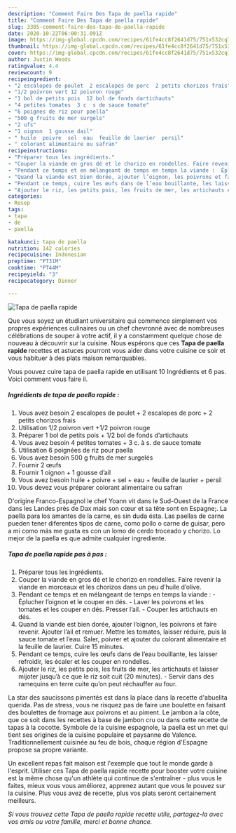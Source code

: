 ```yaml
---
description: "Comment Faire Des Tapa de paella rapide"
title: "Comment Faire Des Tapa de paella rapide"
slug: 3305-comment-faire-des-tapa-de-paella-rapide
date: 2020-10-22T06:00:31.091Z
image: https://img-global.cpcdn.com/recipes/61fe4cc8f2641d75/751x532cq70/tapa-de-paella-rapide-photo-principale-de-la-recette.jpg
thumbnail: https://img-global.cpcdn.com/recipes/61fe4cc8f2641d75/751x532cq70/tapa-de-paella-rapide-photo-principale-de-la-recette.jpg
cover: https://img-global.cpcdn.com/recipes/61fe4cc8f2641d75/751x532cq70/tapa-de-paella-rapide-photo-principale-de-la-recette.jpg
author: Justin Woods
ratingvalue: 4.4
reviewcount: 9
recipeingredient:
- "2 escalopes de poulet  2 escalopes de porc  2 petits chorizos frais"
- "1/2 poivron vert 12 poivron rouge"
- "1 bol de petits pois  12 bol de fonds dartichauts"
- "4 petites tomates  3 c  s de sauce tomate"
- "6 poignes de riz pour paella"
- "500 g fruits de mer surgels"
- "2 ufs"
- "1 oignon  1 gousse dail"
- " huile  poivre  sel  eau  feuille de laurier  persil"
- " colorant alimentaire ou safran"
recipeinstructions:
- "Préparer tous les ingrédients."
- "Couper la viande en gros dé et le chorizo en rondelles. Faire revenir la viande en morceaux et les chorizos dans un peu d’huile d’olive."
- "Pendant ce temps et en mélangeant de temps en temps la viande :  Éplucher l’oignon et le couper en dés. Laver les poivrons et les tomates et les couper en dés. Presser l’ail. Couper les artichauts en dés."
- "Quand la viande est bien dorée, ajouter l’oignon, les poivrons et faire revenir. Ajouter l’ail et remuer. Mettre les tomates, laisser réduire, puis la sauce tomate et l’eau. Saler, poivrer et ajouter du colorant alimentaire et la feuille de laurier. Cuire 15 minutes."
- "Pendant ce temps, cuire les œufs dans de l’eau bouillante, les laisser refroidir, les écaler et les couper en rondelles."
- "Ajouter le riz, les petits pois, les fruits de mer, les artichauts et laisser mijoter jusqu’à ce que le riz soit cuit (20 minutes). Servir dans des ramequins en terre cuite qu’on peut réchauffer au four."
categories:
- Resep
tags:
- tapa
- de
- paella

katakunci: tapa de paella 
nutrition: 142 calories
recipecuisine: Indonesian
preptime: "PT31M"
cooktime: "PT44M"
recipeyield: "3"
recipecategory: Dinner

---
```



![Tapa de paella rapide](https://img-global.cpcdn.com/recipes/61fe4cc8f2641d75/751x532cq70/tapa-de-paella-rapide-photo-principale-de-la-recette.jpg)

Que vous soyez un étudiant universitaire qui commence simplement vos propres expériences culinaires ou un chef chevronné avec de nombreuses célébrations de souper à votre actif, il y a constamment quelque chose de nouveau à découvrir sur la cuisine. Nous espérons que ces <strong> Tapa de paella rapide </strong> recettes et astuces pourront vous aider dans votre cuisine ce soir et vous habituer à des plats maison remarquables.

<!--inarticleads1-->

Vous pouvez cuire tapa de paella rapide en utilisant 10 Ingrédients et 6 pas. Voici comment vous faire il.

##### Ingrédients de tapa de paella rapide :

1. Vous avez besoin 2 escalopes de poulet + 2 escalopes de porc + 2 petits chorizos frais
1. Utilisation 1/2 poivron vert +1/2 poivron rouge
1. Préparer 1 bol de petits pois + 1/2 bol de fonds d’artichauts
1. Vous avez besoin 4 petites tomates + 3 c. à s. de sauce tomate
1. Utilisation 6 poignées de riz pour paella
1. Vous avez besoin 500 g fruits de mer surgelés
1. Fournir 2 œufs
1. Fournir 1 oignon + 1 gousse d’ail
1. Vous avez besoin  huile + poivre + sel + eau + feuille de laurier + persil
1. Vous devez vous préparer  colorant alimentaire ou safran


D&#39;origine Franco-Espagnol le chef Yoann vit dans le Sud-Ouest de la France dans les Landes près de Dax mais son cœur et sa tête sont en Espagne;. La paella para los amantes de la carne, es sin duda ésta. Las paellas de carne pueden tener diferentes tipos de carne, como pollo o carne de guisar, pero a mi como más me gusta es con un lomo de cerdo troceado y chorizo. Lo mejor de la paella es que admite cualquier ingrediente. 

<!--inarticleads2-->

##### Tapa de paella rapide pas à pas :

1. Préparer tous les ingrédients.
1. Couper la viande en gros dé et le chorizo en rondelles. Faire revenir la viande en morceaux et les chorizos dans un peu d’huile d’olive.
1. Pendant ce temps et en mélangeant de temps en temps la viande :  - Éplucher l’oignon et le couper en dés. - Laver les poivrons et les tomates et les couper en dés. Presser l’ail. - Couper les artichauts en dés.
1. Quand la viande est bien dorée, ajouter l’oignon, les poivrons et faire revenir. Ajouter l’ail et remuer. Mettre les tomates, laisser réduire, puis la sauce tomate et l’eau. Saler, poivrer et ajouter du colorant alimentaire et la feuille de laurier. Cuire 15 minutes.
1. Pendant ce temps, cuire les œufs dans de l’eau bouillante, les laisser refroidir, les écaler et les couper en rondelles.
1. Ajouter le riz, les petits pois, les fruits de mer, les artichauts et laisser mijoter jusqu’à ce que le riz soit cuit (20 minutes). - Servir dans des ramequins en terre cuite qu’on peut réchauffer au four.


La star des saucissons pimentés est dans la place dans la recette d&#39;abuelita querida. Pas de stress, vous ne risquez pas de faire une boulette en faisant des boulettes de fromage aux poivrons et au piment. Le jambon a la côte, que ce soit dans les recettes à base de jambon cru ou dans cette recette de tapas à la cocotte. Symbole de la cuisine espagnole, la paella est un met qui tient ses origines de la cuisine populaire et paysanne de Valence. Traditionnellement cuisinée au feu de bois, chaque région d&#39;Espagne propose sa propre variante. 

<!--inarticleads1-->

<p>
Un excellent repas fait maison est l'exemple que tout le monde garde à l'esprit. Utiliser ces Tapa de paella rapide recette pour booster votre cuisine est la même chose qu'un athlète qui continue de s'entraîner - plus vous le faites, mieux vous vous améliorez, apprenez autant que vous le pouvez sur la cuisine. Plus vous avez de recette, plus vos plats seront certainement meilleurs.
</p>

<p>
<i>Si vous trouvez cette Tapa de paella rapide recette utile, partagez-la avec vos amis ou votre famille, merci et bonne chance.</i>
</p>
